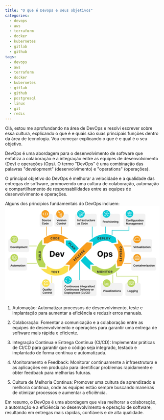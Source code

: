 ```yaml
---
title: "O que é Devops e seus objetivos"
categories:
  - devops
  - aws
  - terraform
  - docker
  - kubernetes
  - gitlab
  - github
tags:
  - devops
  - aws
  - terraform
  - docker
  - kubernetes
  - gitlab
  - github
  - postgresql
  - linux
  - git
  - redis
---
```



Olá, estou me aprofundando na área de DevOps e resolvi escrever sobre essa cultura, explicando o que é e quais são suas principais funções dentro da área de tecnologia. Vou começar explicando o que é e qual é o seu objetivo.

DevOps é uma abordagem para o desenvolvimento de software que enfatiza a colaboração e a integração entre as equipes de desenvolvimento (Dev) e operações (Ops). O termo "DevOps" é uma combinação das palavras "development" (desenvolvimento) e "operations" (operações).

O principal objetivo do DevOps é melhorar a velocidade e a qualidade das entregas de software, promovendo uma cultura de colaboração, automação e compartilhamento de responsabilidades entre as equipes de desenvolvimento e operações.

Alguns dos princípios fundamentais do DevOps incluem:
![Devops](/assets/images/devops.jpeg)
1. Automação: Automatizar processos de desenvolvimento, teste e implantação para aumentar a eficiência e reduzir erros manuais.

2. Colaboração: Fomentar a comunicação e a colaboração entre as equipes de desenvolvimento e operações para garantir uma entrega de software mais rápida e eficiente.

3. Integração Contínua e Entrega Contínua (CI/CD): Implementar práticas de CI/CD para garantir que o código seja integrado, testado e implantado de forma contínua e automatizada.

4. Monitoramento e Feedback: Monitorar continuamente a infraestrutura e as aplicações em produção para identificar problemas rapidamente e obter feedback para melhorias futuras.

5. Cultura de Melhoria Contínua: Promover uma cultura de aprendizado e melhoria contínua, onde as equipes estão sempre buscando maneiras de otimizar processos e aumentar a eficiência.

Em resumo, o DevOps é uma abordagem que visa melhorar a colaboração, a automação e a eficiência no desenvolvimento e operação de software, resultando em entregas mais rápidas, confiáveis e de alta qualidade.
